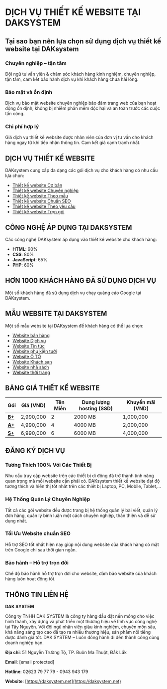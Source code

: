 # DỊCH VỤ THIẾT KẾ WEBSITE TẠI DAKSYSTEM

## Tại sao bạn nên lựa chọn sử dụng dịch vụ thiết kế website tại DAKsystem

### Chuyên nghiệp – tận tâm

Đội ngũ tư vấn viên & chăm sóc khách hàng kinh nghiệm, chuyên nghiệp, tận tâm, cam kết bảo hành dịch vụ khi khách hàng chưa hài lòng.

### Bảo mật và ổn định

Dịch vụ bảo mật website chuyên nghiệp bảo đảm trang web của bạn hoạt động ổn định, không bị nhiễm phần mềm độc hại và an toàn trước các cuộc tấn công.

### Chi phí hợp lý

Giá dịch vụ thiết kế website được nhân viên của đơn vị tư vấn cho khách hàng ngay từ khi tiếp nhận thông tin. Cam kết giá cạnh tranh nhất.

## DỊCH VỤ THIẾT KẾ WEBSITE

DAKsystem cung cấp đa dạng các gói dịch vụ cho khách hàng có nhu cầu lựa chọn:

- [Thiết kế website Cơ bản](https://daksystem.net/thiet-ke-web-co-ban)
- [Thiết kế website Chuyên nghiệp](https://daksystem.net/thiet-ke-web-chuyen-nghiep)
- [Thiết kế website Theo mẫu](https://daksystem.net/thiet-ke-web-theo-mau)
- [Thiết kế website Chuẩn SEO](https://daksystem.net/thiet-ke-web-chuan-seo)
- [Thiết kế website Theo yêu cầu](https://daksystem.net/thiet-ke-web-theo-yeu-cau)
- [Thiết kế website Trọn gói](https://daksystem.net/thiet-ke-web-tron-goi)

## CÔNG NGHỆ ÁP DỤNG TẠI DAKSYSTEM

Các công nghệ DAKsystem áp dụng vào thiết kế website cho khách hàng:

- **HTML**: 90%
- **CSS**: 80%
- **JavaScript**: 65%
- **PHP**: 60%

## HƠN 1000 KHÁCH HÀNG ĐÃ SỬ DỤNG DỊCH VỤ

Một số khách hàng đã sử dụng dịch vụ chạy quảng cáo Google tại DAKsystem.

## MẪU WEBSITE TẠI DAKSYSTEM

Một số mẫu website tại DAKsystem để khách hàng có thể lựa chọn:

- [Website bán hàng](https://daksystem.net/mau-website-ban-hang)
- [Website Dịch vụ](https://daksystem.net/mau-website-dich-vu)
- [Website Tin tức](https://daksystem.net/mau-website-tin-tuc)
- [Website phụ kiện tưới](https://daksystem.net/mau-website-phu-kien-tuoi)
- [Website Ô TÔ](https://daksystem.net/mau-website-o-to)
- [Website Khách sạn](https://daksystem.net/mau-website-khach-san)
- [Website nhà sách](https://daksystem.net/mau-website-nha-sach)
- [Website thời trang](https://daksystem.net/mau-website-thoi-trang)

## BẢNG GIÁ THIẾT KẾ WEBSITE

| Gói                                                         | Giá (VND) | Tên Miền | Dung lượng hosting (SSD) | Khuyến mãi (VND) |
| ----------------------------------------------------------- | --------- | -------- | ------------------------ | ---------------- |
| [**B+**](https://daksystem.net/goi-thiet-ke-website-b-plus) | 2,990,000 | 2        | 2000 MB                  | 1,000,000        |
| [**A+**](https://daksystem.net/goi-thiet-ke-website-a-plus) | 4,990,000 | 4        | 4000 MB                  | 2,000,000        |
| [**S+**](https://daksystem.net/goi-thiet-ke-website-s-plus) | 6,990,000 | 6        | 6000 MB                  | 4,000,000        |

## ĐĂNG KÝ DỊCH VỤ

### Tương Thích 100% Với Các Thiết Bị

Nhu cầu truy cập website trên các thiết bị di động đã trở thành tính năng quan trọng mà mỗi website cần phải có. DAKsystem thiết kế website đạt độ tương thích và hiển thị tốt nhất trên các thiết bị Laptop, PC, Mobile, Tablet,…

### Hệ Thống Quản Lý Chuyên Nghiệp

Tất cả các gói website đều được trang bị hệ thống quản lý bài viết, quản lý đơn hàng, quản lý bình luận một cách chuyên nghiệp, thân thiện và dễ sử dụng nhất.

### Tối Ưu Website chuẩn SEO

Hỗ trợ SEO tốt nhất hiện nay giúp nội dung website của khách hàng có mặt trên Google chỉ sau thời gian ngắn.

### Bảo hành – Hỗ trợ trọn đời

Chế độ bảo hành hỗ trợ trọn đời cho website, đảm bảo website của khách hàng luôn hoạt động tốt.

## THÔNG TIN LIÊN HỆ

**DAK SYSTEM**

Công ty TNHH DAK SYSTEM là công ty hàng đầu đặt nền móng cho việc hình thành, xây dựng và phát triển một thương hiệu về lĩnh vực công nghệ tại Tây Nguyên. Với đội ngũ nhân viên giàu kinh nghiệm, chuyên môn sâu, khả năng sáng tạo cao đã tạo ra nhiều thương hiệu, sản phẩm nổi tiếng được đánh giá tốt. DAK SYSTEM – Luôn đồng hành đi đến thành công cùng doanh nghiệp bạn.

**Địa chỉ**: 51 Nguyễn Trường Tộ, TP. Buôn Ma Thuột, Đắk Lắk

**Email**: [email protected]

**Hotline**: 02623 79 77 79 - 0943 943 179

**Website**: [https://daksystem.net](https://daksystem.net)

